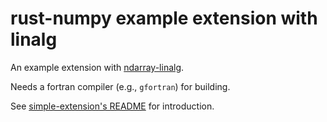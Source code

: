 # rust-numpy example extension with linalg

An example extension with [ndarray-linalg](https://github.com/rust-ndarray/ndarray-linalg).

Needs a fortran compiler (e.g., `gfortran`) for building.

See [simple-extension's README](https://github.com/PyO3/rust-numpy/blob/main/examples/simple-extension/README.md)
for introduction.

